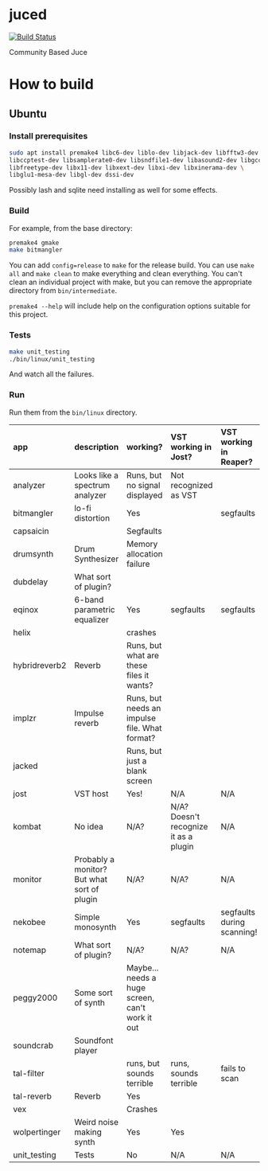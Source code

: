 juced
=====

[![Build Status](https://travis-ci.org/kunitoki/juced.svg)](https://travis-ci.org/kunitoki/juced)

Community Based Juce

How to build
============

## Ubuntu ##

### Install prerequisites ###

```sh
sudo apt install premake4 libc6-dev liblo-dev libjack-dev libfftw3-dev \
libccptest-dev libsamplerate0-dev libsndfile1-dev libasound2-dev libgcc-9-dev \
libfreetype-dev libx11-dev libxext-dev libxi-dev libxinerama-dev \
libglu1-mesa-dev libgl-dev dssi-dev
```

Possibly lash and sqlite need installing as well for some effects.

### Build ###

For example, from the base directory:

```sh
premake4 gmake
make bitmangler
```

You can add `config=release` to `make` for the release build. You can use
`make all` and `make clean` to make everything and clean everything.
You can't clean an individual project with make, but you can remove the
appropriate directory from `bin/intermediate`.

`premake4 --help` will include help on the configuration options suitable for
this project.

### Tests ###

```sh
make unit_testing
./bin/linux/unit_testing
```

And watch all the failures.

### Run ###

Run them from the `bin/linux` directory.

| app | description | working? | VST working in Jost? | VST working in Reaper? |
| :-- | :-- | :-- | :-- | :-- |
| analyzer | Looks like a spectrum analyzer | Runs, but no signal displayed | Not recognized as VST | |
| bitmangler | lo-fi distortion | Yes | | segfaults |
| capsaicin | | Segfaults | | |
| drumsynth | Drum Synthesizer | Memory allocation failure | | |
| dubdelay | What sort of plugin? | | | |
| eqinox | 6-band parametric equalizer | Yes | segfaults | segfaults |
| helix | | crashes | | |
| hybridreverb2 | Reverb | Runs, but what are these files it wants? | | |
| implzr | Impulse reverb | Runs, but needs an impulse file. What format? | | |
| jacked | | Runs, but just a blank screen | | |
| jost | VST host | Yes! | N/A | N/A |
| kombat | No idea | N/A? | N/A? Doesn't recognize it as a plugin | N/A |
| monitor | Probably a monitor? But what sort of plugin | N/A? | N/A? | N/A |
| nekobee | Simple monosynth | Yes | segfaults | segfaults during scanning! |
| notemap | What sort of plugin? | N/A? | N/A? | N/A |
| peggy2000 | Some sort of synth | Maybe... needs a huge screen, can't work it out | | |
| soundcrab | Soundfont player | | | |
| tal-filter | | runs, but sounds terrible | runs, sounds terrible | fails to scan |
| tal-reverb | Reverb | Yes | | |
| vex | | Crashes | | |
| wolpertinger | Weird noise making synth | Yes | Yes | |
| unit_testing | Tests | No | N/A | N/A |
